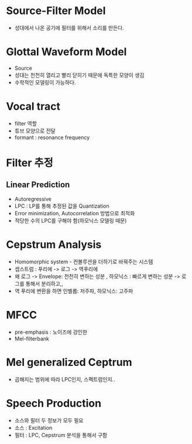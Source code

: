 # Source-Filter Model
- 성대에서 나온 공기에 필터를 위해서 소리를 만든다.

# Glottal Waveform Model
- Source 
- 성대는 천천히 열리고 빨리 닫히기 때문에 독특한 모양이 생김
- 수학적인 모델링이 가능하다.

# Vocal tract
- filter 역할
- 튜브 모양으로 전달
- formant : resonance frequency

# Filter 추정
## Linear Prediction
- Autoregressive
- LPC : LP를 통해 추정된 값을 Quantization
- Error minimization, Autocorrelation 방법으로 최적화
- 적당한 수의 LPC를 구해야 함(하모닉스 모델링 때문)

# Cepstrum Analysis
- Homomorphic system - 컨볼루션을 더하기로 바꿔주는 시스템
- 셉스트럼 : 푸리에 -> 로그 -> 역푸리에
- 왜 로그 -> Envelope: 천천히 변하는 성분 , 하모닉스 : 빠르게 변하는 성분 -> 로그를 통해서 분리하고,,
- 역 푸리에 변환을 하면 인벨롭: 저주파, 하모닉스: 고주파

# MFCC
- pre-emphasis : 노이즈에 강인한
- Mel-filterbank
  
# Mel generalized Ceptrum
- 곱해지는 범위에 따라 LPC인지, 스펙트럼인지..

# Speech Production
- 소스와 필터 두 정보가 모두 필요
- 소스 : Excitation
- 필터 : LPC, Cepstrum 분석을 통해서 구함